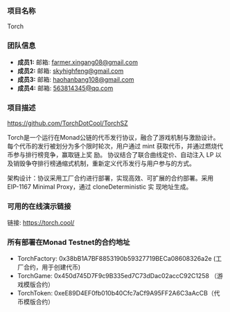 ### 项目名称
Torch
### 团队信息
- **成员1:** 邮箱:  farmer.xingang08@gmail.com
- **成员2:** 邮箱: skyhighfeng@gmail.com
- **成员3:** 邮箱: haohanbang108@gmail.com
- **成员4:** 邮箱: 563814345@qq.com
### 项目描述
https://github.com/TorchDotCool/TorchSZ

Torch是⼀个运⾏在Monad公链的代币发⾏协议，融合了游戏机制与激励设计。
每个代币的发⾏被划分为多个限时轮次，⽤户通过 mint 获取代币，并通过燃烧代币参与排⾏榜竞争，赢取链上奖
励。
协议结合了联合曲线定价、⾃动注⼊ LP 以及销毁争夺排⾏榜通缩式机制，重新定义代币发⾏与⽤户参与的⽅式。

架构设计：协议采⽤工厂合约进行部署，实现⾼效、可扩展的合约部署。采⽤ EIP-1167 Minimal Proxy，通过 cloneDeterministic 实
现地址⽣成。

### 可用的在线演示链接
链接: https://torch.cool/

### 所有部署在Monad Testnet的合约地址
- TorchFactory: 0x38bB1A7BF8853190b59327719BECa08608326a2e (工厂合约，用于创建代币)
- TorchGame: 0x450d745D7F9c9B335ed7C73dDac02accC92C1258 （游戏模版合约）
- TorchToken: 0xeE89D4EF0fb010b40Cfc7aCf9A95FF2A6C3aAcCB（代币模版合约）

